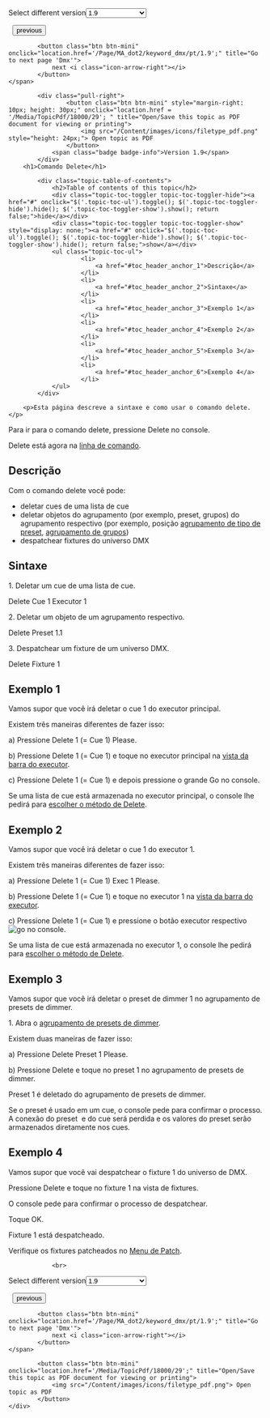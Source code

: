 
<div class="topic-navigation">

<div class="pull-right">
	<span class="pull-left">


<div class="pull-left">
<form action="/Topic/SetCurrentVersionNumber" class="form-inline" id="frmTagSelector" method="post">	<span class="form-mini">
		<div class="input-prepend"><span class="add-on">Select different version</span><select autocomplete="off" id="versionNumberId" name="versionNumberId" onchange="$(this).closest('#frmTagSelector').submit();" style="width: 120px;"><option value="">- latest -</option>
<option value="3">1.1</option>
<option value="7">1.2</option>
<option value="12">1.3</option>
<option value="16">1.5</option>
<option selected="selected" value="29">1.9</option>
</select></div>
		<input data-val="true" data-val-number="The field Int32 must be a number." data-val-required="The Int32 field is required." id="ProductId" name="ProductId" type="hidden" value="7">
		<input id="CurrentGuid" name="CurrentGuid" type="hidden" value="8cc291a9-2753-42f0-9ead-dc12613d80b0">
	</span>
</form></div>&nbsp;	</span>
	<span class="pull-right" style="white-space: nowrap;">
			<button class="btn btn-mini" onclick="location.href='/Page/MA_dot2/keyword_delay/pt/1.9'; " title="Go to previous page 'Delay'">
				<i class="icon-arrow-left"></i> previous
			</button>

			<button class="btn btn-mini" onclick="location.href='/Page/MA_dot2/keyword_dmx/pt/1.9';" title="Go to next page 'Dmx'">
				next <i class="icon-arrow-right"></i> 
			</button>
	</span>
</div>
<div class="clear-fix" style="margin-bottom: 10px"></div>
</div>

		
			<div class="pull-right">
					<button class="btn btn-mini" style="margin-right: 10px; height: 30px;" onclick="location.href = '/Media/TopicPdf/18000/29'; " title="Open/Save this topic as PDF document for viewing or printing">
						<img src="/Content/images/icons/filetype_pdf.png" style="height: 24px;"> Open topic as PDF
					</button>
				<span class="badge badge-info">Version 1.9</span>
			</div>
		<h1>Comando Delete</h1>

			<div class="topic-table-of-contents">
				<h2>Table of contents of this topic</h2>
				<div class="topic-toc-toggler topic-toc-toggler-hide"><a href="#" onclick="$('.topic-toc-ul').toggle(); $('.topic-toc-toggler-hide').hide(); $('.topic-toc-toggler-show').show(); return false;">hide</a></div>
				<div class="topic-toc-toggler topic-toc-toggler-show" style="display: none;"><a href="#" onclick="$('.topic-toc-ul').toggle(); $('.topic-toc-toggler-hide').show(); $('.topic-toc-toggler-show').hide(); return false;">show</a></div>
				<ul class="topic-toc-ul">
						<li>
							<a href="#toc_header_anchor_1">Descrição</a>
						</li>
						<li>
							<a href="#toc_header_anchor_2">Sintaxe</a>
						</li>
						<li>
							<a href="#toc_header_anchor_3">Exemplo 1</a>
						</li>
						<li>
							<a href="#toc_header_anchor_4">Exemplo 2</a>
						</li>
						<li>
							<a href="#toc_header_anchor_5">Exemplo 3</a>
						</li>
						<li>
							<a href="#toc_header_anchor_6">Exemplo 4</a>
						</li>
				</ul>
			</div>

		<p>Esta página descreve a sintaxe e como usar o comando delete.</p>

<p>Para ir para o comando delete, pressione&nbsp;<span class="hardkey">Delete</span>&nbsp;no&nbsp;console.</p>

<p>Delete está agora na&nbsp;<a href="/Topic/330c5d26-3bcd-4d9c-a448-d89cc7a6d5f1">linha de comando</a>.</p>

<a name="toc_header_anchor_1" id="toc_header_anchor_1" class="topic-toc-item"></a><h2>Descrição</h2>

<p>Com o comando delete você pode:</p>

<ul>
	<li>deletar&nbsp;cues de uma lista de cue</li>
	<li>deletar objetos do agrupamento (por exemplo, preset, grupos) do agrupamento respectivo (por exemplo, posição&nbsp;<a href="/Topic/c3fb198e-9577-4dae-981c-601829997529">agrupamento de tipo de preset</a>, <a href="/Topic/a28e845d-664a-4bff-8f81-d6039857b1de">agrupamento de grupos</a>)</li>
	<li>despatchear&nbsp;fixtures&nbsp;do universo&nbsp;DMX</li>
</ul>

<a name="toc_header_anchor_2" id="toc_header_anchor_2" class="topic-toc-item"></a><h2>Sintaxe</h2>

<p>1. Deletar um cue de uma lista de cue.</p>

<div class="cl_input">Delete Cue 1 Executor 1</div>

<p>2. Deletar um objeto de um agrupamento respectivo.</p>

<div class="cl_input">Delete Preset 1.1</div>

<p>3. Despatchear&nbsp;um&nbsp;fixture&nbsp;de um universo&nbsp;DMX.</p>

<div class="cl_input">Delete Fixture 1</div>

<a name="toc_header_anchor_3" id="toc_header_anchor_3" class="topic-toc-item"></a><h2>Exemplo 1</h2>

<p>Vamos supor que você irá deletar o&nbsp;cue 1 do executor principal.</p>

<p>Existem três maneiras diferentes de fazer isso:</p>

<p>a) Pressione&nbsp;<span class="hardkey">Delete</span>&nbsp;<span class="hardkey">1</span> (= Cue 1)&nbsp;<span class="hardkey">Please</span>.</p>

<p>b) Pressione&nbsp;<span class="hardkey">Delete</span>&nbsp;<span class="hardkey">1</span> (= Cue 1) e toque no&nbsp;<span class="softkey">executor principal</span>&nbsp;na&nbsp;<a href="/Topic/d8ca000e-cf13-448d-ac3e-129272e731d8">vista da barra do executor</a>.</p>

<p>c) Pressione&nbsp;<span class="hardkey">Delete</span>&nbsp;<span class="hardkey">1</span> (= Cue 1) e depois pressione o grande&nbsp;<span class="hardkey">Go</span>&nbsp;no&nbsp;console.</p>

<p>Se uma lista de cue está armazenada no executor principal, o console lhe pedirá para&nbsp;<a href="/Topic/17e6e949-0ef5-43b4-b7f0-94a4270fc763">escolher o método de Delete</a>.</p>

<a name="toc_header_anchor_4" id="toc_header_anchor_4" class="topic-toc-item"></a><h2>Exemplo 2</h2>

<p>Vamos supor que você irá deletar o&nbsp;cue&nbsp;1 do executor 1.</p>

<p>Existem três maneiras diferentes de fazer isso:</p>

<p>a) Pressione&nbsp;<span class="hardkey">Delete</span>&nbsp;<span class="hardkey">1</span> (= Cue 1) <span class="hardkey">Exec</span> <span class="hardkey">1</span> <span class="hardkey">Please</span>.</p>

<p>b) Pressione&nbsp;<span class="hardkey">Delete</span>&nbsp;<span class="hardkey">1</span> (= Cue 1) e toque no&nbsp;<span class="softkey">executor 1</span>&nbsp;na&nbsp;<a href="/Topic/d8ca000e-cf13-448d-ac3e-129272e731d8">vista da barra do executor</a>.</p>

<p>c) Pressione&nbsp;<span class="hardkey">Delete</span>&nbsp;<span class="hardkey">1</span> (= Cue 1) e pressione o botão executor respectivo &nbsp;<span class="hardkey"><img alt="go" src="/Media/Mlg/go_1.png"></span>&nbsp;no&nbsp;console.</p>

<p>Se uma lista de&nbsp;cue&nbsp;está armazenada no executor 1, o console lhe pedirá para​ <a href="/Topic/17e6e949-0ef5-43b4-b7f0-94a4270fc763">escolher o método de Delete</a>.</p>

<a name="toc_header_anchor_5" id="toc_header_anchor_5" class="topic-toc-item"></a><h2>Exemplo 3</h2>

<p>Vamos supor que você irá deletar o preset de dimmer&nbsp;1 no agrupamento de presets de dimmer.</p>

<p>1. Abra o&nbsp;<a href="/Topic/c3fb198e-9577-4dae-981c-601829997529">agrupamento de presets de dimmer</a>.</p>

<p>Existem duas maneiras de fazer isso:</p>

<p>a) Pressione&nbsp;<span class="hardkey">Delete</span> <span class="hardkey">Preset</span> <span class="hardkey">1</span> <span class="hardkey">Please</span>.</p>

<p>b) Pressione&nbsp;<span class="hardkey">Delete</span>&nbsp;e toque no&nbsp;preset 1 no agrupamento de presets de dimmer.</p>

<p>Preset 1 é deletado do agrupamento de&nbsp;presets&nbsp;de&nbsp;dimmer.</p>

<p>Se o preset é usado em um cue, o console pede para confirmar o processo.<br>
A conexão do preset&nbsp; e do cue será perdida e os valores do preset serão armazenados diretamente nos cues.</p>

<a name="toc_header_anchor_6" id="toc_header_anchor_6" class="topic-toc-item"></a><h2>Exemplo 4</h2>

<p>Vamos supor que você vai despatchear&nbsp;o fixture 1 do universo de&nbsp;DMX.</p>

<p>Pressione&nbsp;<span class="hardkey">Delete</span>&nbsp;e toque no&nbsp;fixture 1 na vista de fixtures.</p>

<p>O console pede para confirmar o processo de despatchear.</p>

<p>Toque&nbsp;<span class="softkey">OK</span>.</p>

<p>Fixture 1 está despatcheado.</p>

<div class="tip">Verifique os fixtures patcheados no&nbsp;<a href="/Topic/272be3c8-e297-4e8a-902a-01916763f043">Menu de Patch</a>.</div>


				<br>
<div class="topic-navigation">

<div class="pull-right">
	<span class="pull-left">


<div class="pull-left">
<form action="/Topic/SetCurrentVersionNumber" class="form-inline" id="frmTagSelector" method="post">	<span class="form-mini">
		<div class="input-prepend"><span class="add-on">Select different version</span><select autocomplete="off" id="versionNumberId" name="versionNumberId" onchange="$(this).closest('#frmTagSelector').submit();" style="width: 120px;"><option value="">- latest -</option>
<option value="3">1.1</option>
<option value="7">1.2</option>
<option value="12">1.3</option>
<option value="16">1.5</option>
<option selected="selected" value="29">1.9</option>
</select></div>
		<input data-val="true" data-val-number="The field Int32 must be a number." data-val-required="The Int32 field is required." id="ProductId" name="ProductId" type="hidden" value="7">
		<input id="CurrentGuid" name="CurrentGuid" type="hidden" value="8cc291a9-2753-42f0-9ead-dc12613d80b0">
	</span>
</form></div>&nbsp;	</span>
	<span class="pull-right" style="white-space: nowrap;">
			<button class="btn btn-mini" onclick="location.href='/Page/MA_dot2/keyword_delay/pt/1.9'; " title="Go to previous page 'Delay'">
				<i class="icon-arrow-left"></i> previous
			</button>

			<button class="btn btn-mini" onclick="location.href='/Page/MA_dot2/keyword_dmx/pt/1.9';" title="Go to next page 'Dmx'">
				next <i class="icon-arrow-right"></i> 
			</button>
	</span>
</div>
	<div class="clear-fix"></div>
	<div class="pull-right">
	
			<button class="btn btn-mini" onclick="location.href='/Media/TopicPdf/18000/29';" title="Open/Save this topic as PDF document for viewing or printing">
				<img src="/Content/images/icons/filetype_pdf.png"> Open topic as PDF
			</button>
	</div>
<div class="clear-fix" style="margin-bottom: 10px"></div>
</div>

	